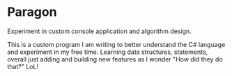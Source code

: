 # Paragon
Experiment in custom console application and algorithm design.

This is a custom program I am writing to better understand the C# language and experiment in my free time. 
Learning data structures, statements, overall just adding and building new features as I wonder "How did they do that?"
LoL!
